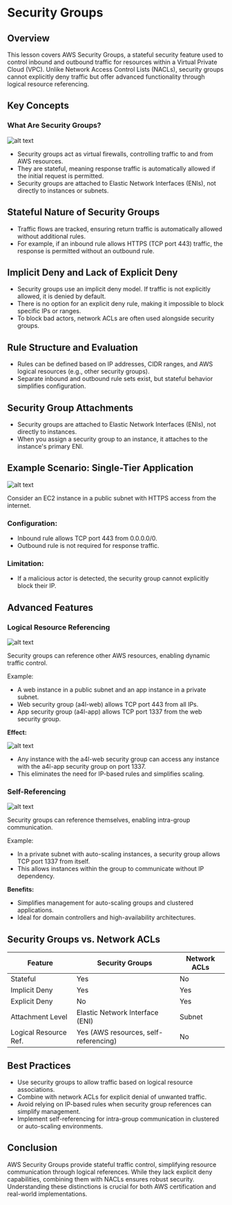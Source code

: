 # Security Groups

## Overview

This lesson covers AWS Security Groups, a stateful security feature used to control inbound and outbound traffic for resources within a Virtual Private Cloud (VPC). Unlike Network Access Control Lists (NACLs), security groups cannot explicitly deny traffic but offer advanced functionality through logical resource referencing.

## Key Concepts

### What Are Security Groups?

![alt text](image-36.png)

- Security groups act as virtual firewalls, controlling traffic to and from AWS resources.
- They are stateful, meaning response traffic is automatically allowed if the initial request is permitted.
- Security groups are attached to Elastic Network Interfaces (ENIs), not directly to instances or subnets.

## Stateful Nature of Security Groups

- Traffic flows are tracked, ensuring return traffic is automatically allowed without additional rules.
- For example, if an inbound rule allows HTTPS (TCP port 443) traffic, the response is permitted without an outbound rule.

## Implicit Deny and Lack of Explicit Deny

- Security groups use an implicit deny model. If traffic is not explicitly allowed, it is denied by default.
- There is no option for an explicit deny rule, making it impossible to block specific IPs or ranges.
- To block bad actors, network ACLs are often used alongside security groups.

## Rule Structure and Evaluation

- Rules can be defined based on IP addresses, CIDR ranges, and AWS logical resources (e.g., other security groups).
- Separate inbound and outbound rule sets exist, but stateful behavior simplifies configuration.

## Security Group Attachments

- Security groups are attached to Elastic Network Interfaces (ENIs), not directly to instances.
- When you assign a security group to an instance, it attaches to the instance's primary ENI.

## Example Scenario: Single-Tier Application

![alt text](image-37.png)

Consider an EC2 instance in a public subnet with HTTPS access from the internet.

### Configuration:

- Inbound rule allows TCP port 443 from 0.0.0.0/0.
- Outbound rule is not required for response traffic.

### Limitation:

- If a malicious actor is detected, the security group cannot explicitly block their IP.

## Advanced Features

### Logical Resource Referencing

![alt text](image-38.png)

Security groups can reference other AWS resources, enabling dynamic traffic control.

Example:

- A web instance in a public subnet and an app instance in a private subnet.
- Web security group (a4l-web) allows TCP port 443 from all IPs.
- App security group (a4l-app) allows TCP port 1337 from the web security group.

**Effect:**

![alt text](image-39.png)

- Any instance with the a4l-web security group can access any instance with the a4l-app security group on port 1337.
- This eliminates the need for IP-based rules and simplifies scaling.

### Self-Referencing

![alt text](image-40.png)

Security groups can reference themselves, enabling intra-group communication.

Example:

- In a private subnet with auto-scaling instances, a security group allows TCP port 1337 from itself.
- This allows instances within the group to communicate without IP dependency.

**Benefits:**

- Simplifies management for auto-scaling groups and clustered applications.
- Ideal for domain controllers and high-availability architectures.

## Security Groups vs. Network ACLs

| Feature               | Security Groups                       | Network ACLs |
| --------------------- | ------------------------------------- | ------------ |
| Stateful              | Yes                                   | No           |
| Implicit Deny         | Yes                                   | Yes          |
| Explicit Deny         | No                                    | Yes          |
| Attachment Level      | Elastic Network Interface (ENI)       | Subnet       |
| Logical Resource Ref. | Yes (AWS resources, self-referencing) | No           |

## Best Practices

- Use security groups to allow traffic based on logical resource associations.
- Combine with network ACLs for explicit denial of unwanted traffic.
- Avoid relying on IP-based rules when security group references can simplify management.
- Implement self-referencing for intra-group communication in clustered or auto-scaling environments.

## Conclusion

AWS Security Groups provide stateful traffic control, simplifying resource communication through logical references. While they lack explicit deny capabilities, combining them with NACLs ensures robust security. Understanding these distinctions is crucial for both AWS certification and real-world implementations.
